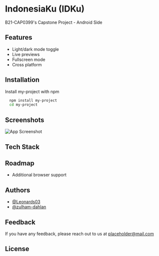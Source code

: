 # IndonesiaKu (IDKu)
B21-CAP0399's Capstone Project - Android Side

## Features

- Light/dark mode toggle
- Live previews
- Fullscreen mode
- Cross platform

## Installation 

Install my-project with npm

```bash 
  npm install my-project
  cd my-project
```
    

## Screenshots

![App Screenshot](https://via.placeholder.com/468x300?text=App+Screenshot+Here)


## Tech Stack



## Roadmap

- Additional browser support



## Authors

- [@Leonards03](https://github.com/Leonards03)
- [@zulham-dahlan](https://github.com/zulham-dahlan)


## Feedback

If you have any feedback, please reach out to us at placeholder@mail.com



## License
